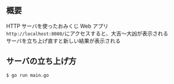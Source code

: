 ## 概要

HTTP サーバを使ったおみくじ Web アプリ  
`http://localhost:8080/`にアクセスすると、大吉〜大凶が表示される  
サーバを立ち上げ直すと新しい結果が表示される

## サーバの立ち上げ方

```
$ go run main.go
```
